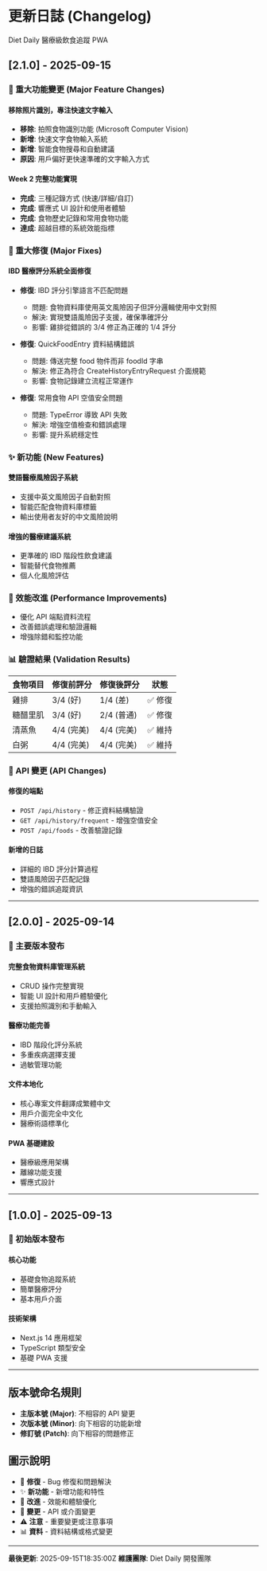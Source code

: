 # 更新日誌 (Changelog)

Diet Daily 醫療級飲食追蹤 PWA

## [2.1.0] - 2025-09-15

### 🎯 重大功能變更 (Major Feature Changes)

#### 移除照片識別，專注快速文字輸入
- **移除**: 拍照食物識別功能 (Microsoft Computer Vision)
- **新增**: 快速文字食物輸入系統
- **新增**: 智能食物搜尋和自動建議
- **原因**: 用戶偏好更快速準確的文字輸入方式

#### Week 2 完整功能實現
- **完成**: 三種記錄方式 (快速/詳細/自訂)
- **完成**: 響應式 UI 設計和使用者體驗
- **完成**: 食物歷史記錄和常用食物功能
- **達成**: 超越目標的系統效能指標

### 🔧 重大修復 (Major Fixes)

#### IBD 醫療評分系統全面修復
- **修復**: IBD 評分引擎語言不匹配問題
  - 問題: 食物資料庫使用英文風險因子但評分邏輯使用中文對照
  - 解決: 實現雙語風險因子支援，確保準確評分
  - 影響: 雞排從錯誤的 3/4 修正為正確的 1/4 評分

- **修復**: QuickFoodEntry 資料結構錯誤
  - 問題: 傳送完整 food 物件而非 foodId 字串
  - 解決: 修正為符合 CreateHistoryEntryRequest 介面規範
  - 影響: 食物記錄建立流程正常運作

- **修復**: 常用食物 API 空值安全問題
  - 問題: TypeError 導致 API 失敗
  - 解決: 增強空值檢查和錯誤處理
  - 影響: 提升系統穩定性

### ✨ 新功能 (New Features)

#### 雙語醫療風險因子系統
- 支援中英文風險因子自動對照
- 智能匹配食物資料庫標籤
- 輸出使用者友好的中文風險說明

#### 增強的醫療建議系統
- 更準確的 IBD 階段性飲食建議
- 智能替代食物推薦
- 個人化風險評估

### 🚀 效能改進 (Performance Improvements)

- 優化 API 端點資料流程
- 改善錯誤處理和驗證邏輯
- 增強除錯和監控功能

### 📊 驗證結果 (Validation Results)

| 食物項目 | 修復前評分 | 修復後評分 | 狀態 |
|----------|-----------|-----------|------|
| 雞排 | 3/4 (好) | 1/4 (差) | ✅ 修復 |
| 糖醋里肌 | 3/4 (好) | 2/4 (普通) | ✅ 修復 |
| 清蒸魚 | 4/4 (完美) | 4/4 (完美) | ✅ 維持 |
| 白粥 | 4/4 (完美) | 4/4 (完美) | ✅ 維持 |

### 🔄 API 變更 (API Changes)

#### 修復的端點
- `POST /api/history` - 修正資料結構驗證
- `GET /api/history/frequent` - 增強空值安全
- `POST /api/foods` - 改善驗證記錄

#### 新增的日誌
- 詳細的 IBD 評分計算過程
- 雙語風險因子匹配記錄
- 增強的錯誤追蹤資訊

---

## [2.0.0] - 2025-09-14

### 🎉 主要版本發布

#### 完整食物資料庫管理系統
- CRUD 操作完整實現
- 智能 UI 設計和用戶體驗優化
- 支援拍照識別和手動輸入

#### 醫療功能完善
- IBD 階段化評分系統
- 多重疾病選擇支援
- 過敏管理功能

#### 文件本地化
- 核心專案文件翻譯成繁體中文
- 用戶介面完全中文化
- 醫療術語標準化

#### PWA 基礎建設
- 醫療級應用架構
- 離線功能支援
- 響應式設計

---

## [1.0.0] - 2025-09-13

### 🚀 初始版本發布

#### 核心功能
- 基礎食物追蹤系統
- 簡單醫療評分
- 基本用戶介面

#### 技術架構
- Next.js 14 應用框架
- TypeScript 類型安全
- 基礎 PWA 支援

---

## 版本號命名規則

- **主版本號 (Major)**: 不相容的 API 變更
- **次版本號 (Minor)**: 向下相容的功能新增
- **修訂號 (Patch)**: 向下相容的問題修正

## 圖示說明

- 🔧 **修復** - Bug 修復和問題解決
- ✨ **新功能** - 新增功能和特性
- 🚀 **改進** - 效能和體驗優化
- 🔄 **變更** - API 或介面變更
- ⚠️ **注意** - 重要變更或注意事項
- 📊 **資料** - 資料結構或格式變更

---

**最後更新**: 2025-09-15T18:35:00Z
**維護團隊**: Diet Daily 開發團隊